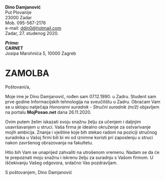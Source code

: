 **Dino Damjanović**\
Put Plovanije\
23000 Zadar\
Mob. 095-567-2176\
e-mail: ddin0@hotmail.com\
Zadar, 27. studenog 2020.

***Prima:***\
**CARNET**\
Josipa Marohnića 5, 10000 Zagreb
# ZAMOLBA
Poštovani/a,

Moje ime je Dino Damjanović, rođen sam 07.12.1990. u Zadru. Student sam prve godine Informacijskih tehnologija na sveučilištu u Zadru.
Obraćam Vam se u sklopu natječaja *Honorarni suradnik - Stručni suradnik (m/ž)* objavljem na portalu **MojPosao.net** dana 26.11.2020.

Ovim putem želim iskazati svoju snažnu želju za učenjem i daljnjim usavršavanjem u struci. Vaša firma je idealno okruženje za ostvarivanje mojih ambicija. Znanja i vještine koje bih stekao radom na poziciji stručnog suradnika u Vašoj firmi bili bi mi od iznimne koristi pri zaposlenju u struci nakon završenog obrazovanja na fakultetu.

Htio bih Vam se unaprijed zahvaliti na utrošenom vremenu. Nadam se da će te prepoznati moju snažnu i iskrenu želju za suradnju s Vašom firmom. U iščekivanju Vašeg odgovora, srdačno Vas pozdravljam.

S poštovanjem,
Dino Damjanović